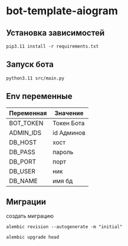 # bot-template-aiogram

## Установка зависимостей 
```
pip3.11 install -r requirements.txt
```

## Запуск бота
```
python3.11 src/main.py
```

## Env переменные 
| Переменная | Значение   |
| ------- | ---------- |
| BOT_TOKEN | Токен Бота |
| ADMIN_IDS | id Админов |
| DB_HOST | хост       |
| DB_PASS | пароль     |
| DB_PORT | порт       |
| DB_USER | ник        |
| DB_NAME | имя бд     |

## Миграции

создать миграцию
```
alembic revision --autogenerate -m "initial"
```

```
alembic upgrade head
```
